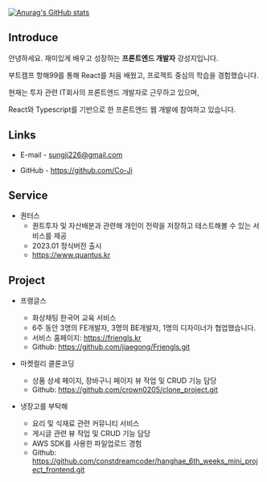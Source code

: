 [![Anurag's GitHub stats](https://github-readme-stats.vercel.app/api?username=Co-Ji)](https://github.com/anuraghazra/github-readme-stats)

## Introduce
안녕하세요. 재미있게 배우고 성장하는 __프론트엔드 개발자__ 강성지입니다.

부트캠프 항해99를 통해 React를 처음 배웠고, 프로젝트 중심의 학습을 경험했습니다.

현재는 투자 관련 IT회사의 프론트엔드 개발자로 근무하고 있으며, 

React와 Typescript를 기반으로 한 프론트엔드 웹 개발에 참여하고 있습니다.

## Links
- E-mail - sungji226@gmail.com
<!-- - Blog - https://ji-coding.tistory.com -->
- GitHub - https://github.com/Co-Ji

## Service
- 퀀터스
  * 퀀트투자 및 자산배분과 관련해 개인이 전략을 저장하고 테스트해볼 수 있는 서비스를 제공
  * 2023.01 정식버전 출시
  * https://www.quantus.kr

## Project
- 프랭글스 
  * 화상채팅 한국어 교육 서비스
  * 6주 동안 3명의 FE개발자, 3명의 BE개발자, 1명의 디자이너가 협업했습니다.
  * 서비스 홈페이지: https://friengls.kr
  * Github: https://github.com/jiaegong/Friengls.git

- 마켓컬리 클론코딩
  * 상품 상세 페이지, 장바구니 페이지 뷰 작업 및 CRUD 기능 담당
  * Github: https://github.com/crown0205/clone_project.git

- 냉장고를 부탁해
  * 요리 및 식재료 관련 커뮤니티 서비스
  * 게시글 관련 뷰 작업 및 CRUD 기능 담당
  * AWS SDK를 사용한 파일업로드 경험
  * Github: https://github.com/constdreamcoder/hanghae_6th_weeks_mini_project_frontend.git

 
